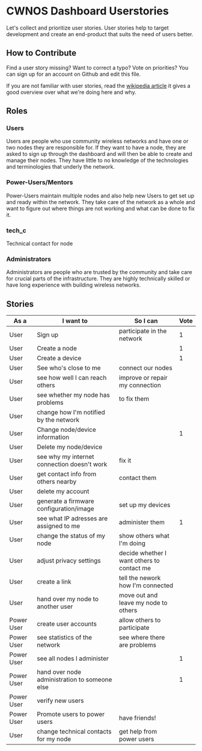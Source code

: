 # CWNOS Dashboard Userstories

Let's collect and prioritize user stories. User stories help to target
development and create an end-product that suits the need of users better. 

## How to Contribute

Find a user story missing? Want to correct a typo? Vote on priorities? You
can sign up for an account on Github and edit this file. 

If you are not familiar with user stories, read the [wikipedia
article](http://en.wikipedia.org/wiki/User_story) it gives a good overview
over what we're doing here and why.

## Roles

### Users
Users are people who use community wireless networks and have one or two
nodes they are responsible for. If they want to have a node, they are asked
to sign up through the dashboard and will then be able to create and manage
their nodes. They have little to no knowledge of the technologies and
terminologies that underly the network.

### Power-Users/Mentors

Power-Users maintain multiple nodes and also help new Users to get set up
and ready within the network. They take care of the network as a whole and
want to figure out where things are not working and what can be done to fix
it.

### tech\_c
Technical contact for node

### Administrators
Administrators are people who are trusted by the community and take care
for crucial parts of the infrastructure. They are highly technically
skilled or have long experience with building wireless networks.

## Stories

 As a      | I want to                  | So I can                    | Vote
-----------|----------------------------|-----------------------------|-----
 User      | Sign up                    | participate in the network  | 1
 User      | Create a node              | | 1
 User      | Create a device            | | 1
 User      | See who's close to me | connect our nodes | 
 User      | see how well I can reach others | improve or repair my connection | 
 User      | see whether my node has problems  | to fix them | 
 User      | change how I'm notified by the network | |
 User      | Change node/device information | | 1
 User      | Delete my node/device | | 
 User      | see why my internet connection doesn't work | fix it | 
 User      | get contact info from others nearby | contact them | 
 User | delete my account | | 
 User | generate a firmware configuration/image | set up my devices |
 User | see what IP adresses are assigned to me | administer them | 1
 User | change the status of my node | show others what I'm doing | 
 User | adjust privacy settings | decide whether I want others to contact me |
 User | create a link | tell the nework how I'm connected |
 User | hand over my node to another user | move out and leave my node to others |
 Power User | create user accounts | allow others to participate |
 Power User | see statistics of the network | see where there are problems |
 Power User | see all nodes I administer | | 1
 Power User | hand over node administration to someone else | | 1
 Power User | verify new users | |
 Power User | Promote users to power users | have friends! | 
User | change technical contacts for my node | get help from power users | 
